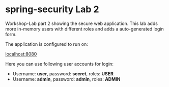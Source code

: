# spring-security Lab 2
Workshop-Lab part 2 showing the secure web application.
This lab adds more in-memory users with different roles and adds a
auto-generated login form.

The application is configured to run on:

[localhost:8080](http://localhost:8080)

Here you can use following user accounts for login:

- Username: __user__, password: __secret__, roles: __USER__
- Username: __admin__, password: __admin__, roles: __ADMIN__
